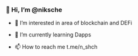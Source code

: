 <!---
niksche/niksche is a ✨ special ✨ repository because its `README.md` (this file) appears on your GitHub profile.
You can click the Preview link to take a look at your changes.
--->

### 👋 Hi, I’m @niksche
- 👀 I’m interested in area of blockchain and DEFi
- 🌱 I’m currently learning Dapps 

- 📫 How to reach me t.me/n_shch
